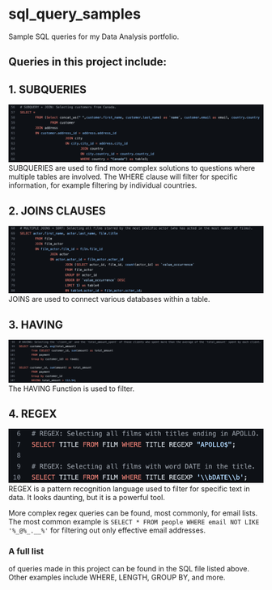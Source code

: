 # sql_query_samples
Sample SQL queries for my Data Analysis portfolio.

## Queries in this project include:

## 1. SUBQUERIES
![SUBQUERY SCREENSHOT](https://github.com/VeniceHartwell/sql_query_samples/blob/main/images/SUBQUERIES.png)
SUBQUERIES are used to find more complex solutions to questions where multiple tables are involved. The WHERE clause will filter for specific information, for example filtering by individual countries.

## 2. JOINS CLAUSES
![JOIN SCREENSHOT](https://github.com/VeniceHartwell/sql_query_samples/blob/main/images/JOINS.png)
JOINS are used to connect various databases within a table.

## 3. HAVING
![HAVING SCREENSHOT](https://github.com/VeniceHartwell/sql_query_samples/blob/main/images/HAVING.png)
The HAVING Function is used to filter.

## 4. REGEX
![REGEX SCREENSHOT](https://github.com/VeniceHartwell/sql_query_samples/blob/main/images/REGEX.png)
REGEX is a pattern recognition language used to filter for specific text in data. It looks daunting, but it is a powerful tool. 

More complex regex queries can be found, most commonly, for email lists. The most common example is `SELECT * FROM people WHERE email NOT LIKE '%_@%_.__%'` for filtering out only effective email addresses.

### A full list
of queries made in this project can be found in the SQL file listed above. Other examples include WHERE, LENGTH, GROUP BY, and more.
